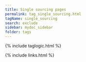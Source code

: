 ```yaml
---
title: Single sourcing pages
permalink: tag_single_sourcing.html
tagName: single_sourcing
search: exclude
sidebar: mydoc_sidebar
folder: tags
---
```


{% include taglogic.html %}

{% include links.html %}
